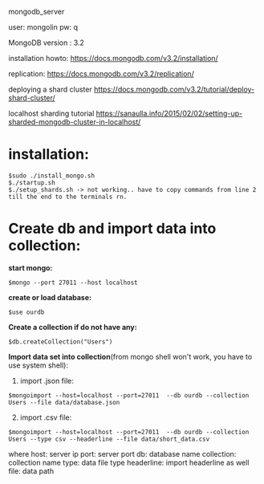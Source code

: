 mongodb_server

user: mongolin
pw: q


MongoDB version :  3.2

installation howto: 
https://docs.mongodb.com/v3.2/installation/

replication:
https://docs.mongodb.com/v3.2/replication/

deploying a shard cluster
https://docs.mongodb.com/v3.2/tutorial/deploy-shard-cluster/

localhost sharding tutorial
https://sanaulla.info/2015/02/02/setting-up-sharded-mongodb-cluster-in-localhost/


# installation:

```console
$sudo ./install_mongo.sh
$./startup.sh
$./setup_shards.sh -> not working.. have to copy commands from line 2 till the end to the terminals rn.
```

# __Create db and import data into collection:__

**start mongo:**
```console
$mongo --port 27011 --host localhost
```
**create or load database:**
```console
$use ourdb
```
**Create a collection if do not have any:**
```console
$db.createCollection("Users")
```
**Import data set into collection**(from mongo shell won't work,  you have to use system shell):
1. import .json file:
```console
$mongoimport --host=localhost --port=27011  --db ourdb --collection Users --file data/database.json
```
2. import .csv file:
```console
$mongoimport --host=localhost --port=27011  --db ourdb --collection Users --type csv --headerline --file data/short_data.csv
```
where
host: server ip
port: server port
db: database name
collection: collection name
type: data file type
headerline: import headerline as well
file: data path




